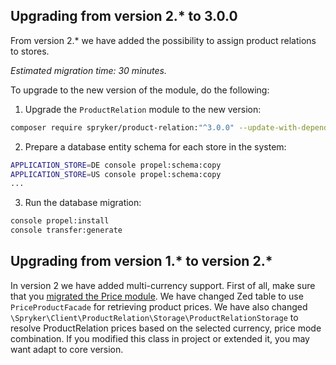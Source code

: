 

## Upgrading from version 2.* to 3.0.0

From version 2.* we have added the possibility to assign product relations to stores.

*Estimated migration time: 30 minutes.*

To upgrade to the new version of the module, do the following:

1. Upgrade the `ProductRelation` module to the new version:

```bash
composer require spryker/product-relation:"^3.0.0" --update-with-dependencies
```

2. Prepare a database entity schema for each store in the system:

```bash
APPLICATION_STORE=DE console propel:schema:copy
APPLICATION_STORE=US console propel:schema:copy
...
```

3. Run the database migration:

```bash
console propel:install
console transfer:generate
```




## Upgrading from version 1.* to version 2.*

In version 2 we have added multi-currency support. First of all, make sure that you [migrated the Price module](/docs/pbc/all/price-management/install-and-upgrade/upgrade-the-price-module.html). We have changed Zed table to use `PriceProductFacade` for retrieving product prices. We have also changed `\Spryker\Client\ProductRelation\Storage\ProductRelationStorage` to resolve ProductRelation prices based on the selected currency, price mode combination. If you modified this class in project or extended it, you may want adapt to core version.
